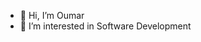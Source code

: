 - 👋 Hi, I’m Oumar
- 👀 I’m interested in Software Development

<!---
oumar-s/oumar-s is a ✨ special ✨ repository because its `README.md` (this file) appears on your GitHub profile.
You can click the Preview link to take a look at your changes.
--->
